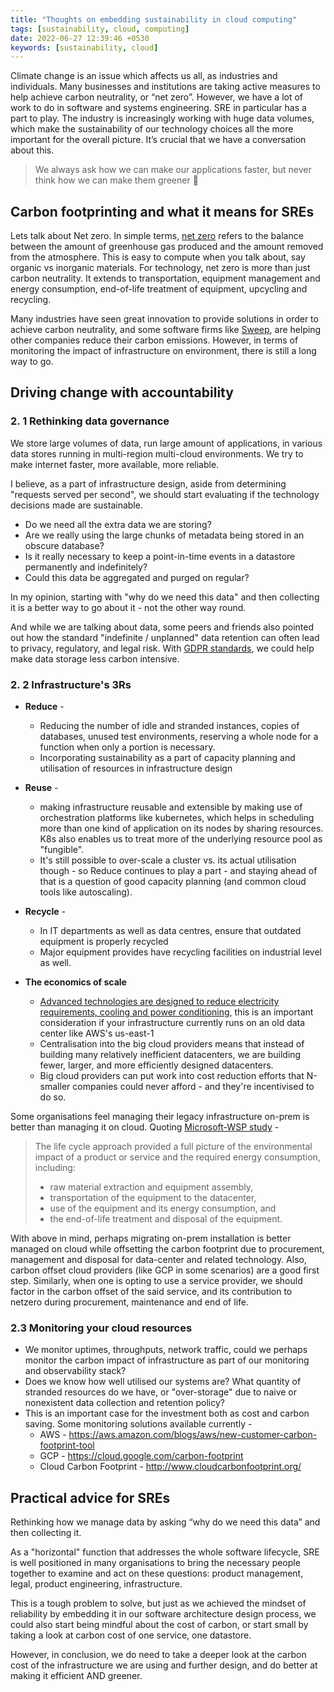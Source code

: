 ```yaml
---
title: "Thoughts on embedding sustainability in cloud computing"
tags: [sustainability, cloud, computing]
date: 2022-06-27 12:39:46 +0530
keywords: [sustainability, cloud]
---
```


Climate change is an issue which affects us all, as industries and individuals. Many businesses and institutions are taking active measures to help achieve carbon neutrality, or “net zero”. However, we have a lot of work to do in software and systems engineering. SRE in particular has a part to play. The industry is increasingly working with huge data volumes, which make the sustainability of our technology choices all the more important for the overall picture. It’s crucial that we have a conversation about this. 

> We always ask how we can make our applications faster, but never think how we can make them greener 🌳

## Carbon footprinting and what it means for SREs 

Lets talk about Net zero. In simple terms, [net zero](https://technation.io/programmes/net-zero/) refers to the balance between the amount of greenhouse gas produced and the amount removed from the atmosphere. This is easy to compute when you talk about, say organic vs inorganic materials. For technology, net zero is more than just carbon neutrality. It extends to transportation, equipment management and energy consumption, end-of-life treatment of equipment, upcycling and recycling.

Many industries have seen great innovation to provide solutions in order to achieve carbon neutrality, and some software firms like [Sweep](https://www.sweep.net/), are helping other companies reduce their carbon emissions. However, in terms of monitoring the impact of infrastructure on environment, there is still a long way to go.

## Driving change with accountability 

### 2. 1 Rethinking data governance

We store large volumes of data, run large amount of applications, in various data stores running in multi-region multi-cloud environments. We try to make internet faster, more available, more reliable. 

I believe, as a part of infrastructure design, aside from determining "requests served per second", we should start evaluating if the technology decisions made are sustainable. 
* Do we need all the extra data we are storing? 
* Are we really using the large chunks of metadata being stored in an obscure database? 
* Is it really necessary to keep a point-in-time events in a datastore permanently and indefinitely? 
* Could this data be aggregated and purged on regular? 

In my opinion, starting with "why do we need this data" and then collecting it is a better way to go about it - not the other way round. 

And while we are talking about data, some peers and friends also pointed out how the standard "indefinite / unplanned" data retention can often lead to privacy, regulatory, and legal risk. With [GDPR standards](https://gdpr-info.eu/), we could help make data storage less carbon intensive.

### 2. 2 Infrastructure's 3Rs

* **Reduce** - 
  * Reducing the number of idle and stranded instances, copies of databases, unused test environments, reserving a whole node for a function when only a portion is necessary.
  * Incorporating sustainability as a part of capacity planning and utilisation of resources in infrastructure design 

* **Reuse** -
  * making infrastructure reusable and extensible by making use of orchestration platforms like kubernetes, which helps in scheduling more than one kind of application on its nodes by sharing resources.  K8s also enables us to treat more of the underlying resource pool as "fungible". 
  * It's still possible to over-scale a cluster vs. its actual utilisation though - so Reduce continues to play a part - and staying ahead of that is a question of good capacity planning (and common cloud tools like autoscaling).

* **Recycle** - 
  * In IT departments as well as data centres, ensure that outdated equipment is properly recycled
  * Major equipment provides have recycling facilities on industrial level as well. 

* **The economics of scale** 
  * [Advanced technologies are designed to reduce electricity requirements, cooling and power conditioning](https://new.abb.com/news/detail/66580/how-data-centers-can-minimize-their-energy-use), this is an important consideration if your infrastructure currently runs on an old data center like AWS's us-east-1
  * Centralisation into the big cloud providers means that instead of building many relatively inefficient datacenters, we are building fewer, larger, and more efficiently designed datacenters. 
  * Big cloud providers can put work into cost reduction efforts that N-smaller companies could never afford - and they're incentivised to do so.

Some organisations feel managing their legacy infrastructure on-prem is better than managing it on cloud. Quoting [Microsoft-WSP study](https://www.wsp.com/en-GB/insights/microsoft-cloud-computing-environmental-benefit-study) - 

> The life cycle approach provided a full picture of the environmental impact of a product or service and the required energy consumption, including:
>  - raw material extraction and equipment assembly,
>  - transportation of the equipment to the datacenter,
>  - use of the equipment and its energy consumption, and
>  - the end-of-life treatment and disposal of the equipment.

With above in mind, perhaps migrating on-prem installation is better managed on cloud while offsetting the carbon footprint due to procurement, management and disposal for data-center and related technology. Also, carbon offset cloud providers (like GCP in some scenarios) are a good first step. Similarly, when one is opting to use a service provider, we should factor in the carbon offset of the said service, and its contribution to netzero during procurement, maintenance and end of life.

### 2.3 Monitoring your cloud resources 

* We monitor uptimes, throughputs, network traffic, could we perhaps monitor the carbon impact of infrastructure as part of our monitoring and observability stack? 
* Does we know how well utilised our systems are? What quantity of stranded resources do we have, or "over-storage" due to naive or nonexistent data collection and retention policy? 
* This is an important case for the investment both as cost and carbon saving. Some monitoring solutions available currently - 
  * AWS - https://aws.amazon.com/blogs/aws/new-customer-carbon-footprint-tool
  * GCP - https://cloud.google.com/carbon-footprint
  * Cloud Carbon Footprint - http://www.cloudcarbonfootprint.org/

## Practical advice for SREs

Rethinking how we manage data by asking “why do we need this data” and then collecting it.

As a "horizontal" function that addresses the whole software lifecycle, SRE is well positioned in many organisations to bring the necessary people together to examine and act on these questions: product management, legal, product engineering, infrastructure.

This is a tough problem to solve, but just as we achieved the mindset of reliability by embedding it in our software architecture design process, we could also start being mindful about the cost of carbon, or start small by taking a look at carbon cost of one service, one datastore. 

However, in conclusion, we do need to take a deeper look at the carbon cost of the infrastructure we are using and further design, and do better at making it efficient AND greener.

